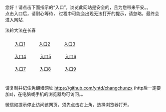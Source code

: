 您好！请点击下面指示的“入口”，浏览此网站是安全的，且为您带来平安。。 <br/>
点击入口后，请耐心等待， 过程中可能会出现无法打开的提示，请忽略，最终会进入网站. </br>

法轮大法在长春<br/>
<div style="padding:10px"><a style="margin:20px" target="_blank" href="https://d2d41lhhpyf7uu.cloudfront.net/2Qpsp?xgsdibko" id="ccLink1" rel="nofollow">入口1</a> <a target="_blank" style="margin:20px" href="https://d1u2m9o8ch0g01.cloudfront.net/2Qpsp?fxunm" id="ccLink2" rel="nofollow">入口2</a> <a style="margin:20px" target="_blank" href="https://d1zj01k4qm6lio.cloudfront.net/2Qpsp?vdomny" id="ccLink3" rel="nofollow">入口3</a></div>

<div style="padding:10px" ><a style="margin:20px" target="_blank" href="https://d2d41lhhpyf7uu.cloudfront.net/2Qpsp?xgsdibko" id="ccLink4" rel="nofollow">入口4</a> <a style="margin:20px" href="https://d1u2m9o8ch0g01.cloudfront.net/2Qpsp?fxunm" target="_blank" id="ccLink5" rel="nofollow">入口5</a> <a style="margin:20px" href="https://d1zj01k4qm6lio.cloudfront.net/2Qpsp?vdomny" target="_blank" id="ccLink6" rel="nofollow">入口6</a></div>

<div style="padding:10px"><a style="margin:20px" target="_blank" href="https://d2d41lhhpyf7uu.cloudfront.net/2Qpsp?xgsdibko" id="ccLink7" rel="nofollow">入口7</a> <a style="margin:20px" href="https://d1u2m9o8ch0g01.cloudfront.net/2Qpsp?fxunm" target="_blank" id="ccLink8" rel="nofollow">入口8</a> <a style="margin:20px" target="_blank" href="https://d1zj01k4qm6lio.cloudfront.net/2Qpsp?vdomny" id="ccLink9" rel="nofollow">入口9</a></div>

<br/>



请复制并记住免翻墙网址 https://github.com/yntd/changchunzx (http后一定要加s)，在电脑或手机的浏览器均可访问。。<br/>

微信如提示停止访问该网页，须先点击右上角，选择浏览器打开。
